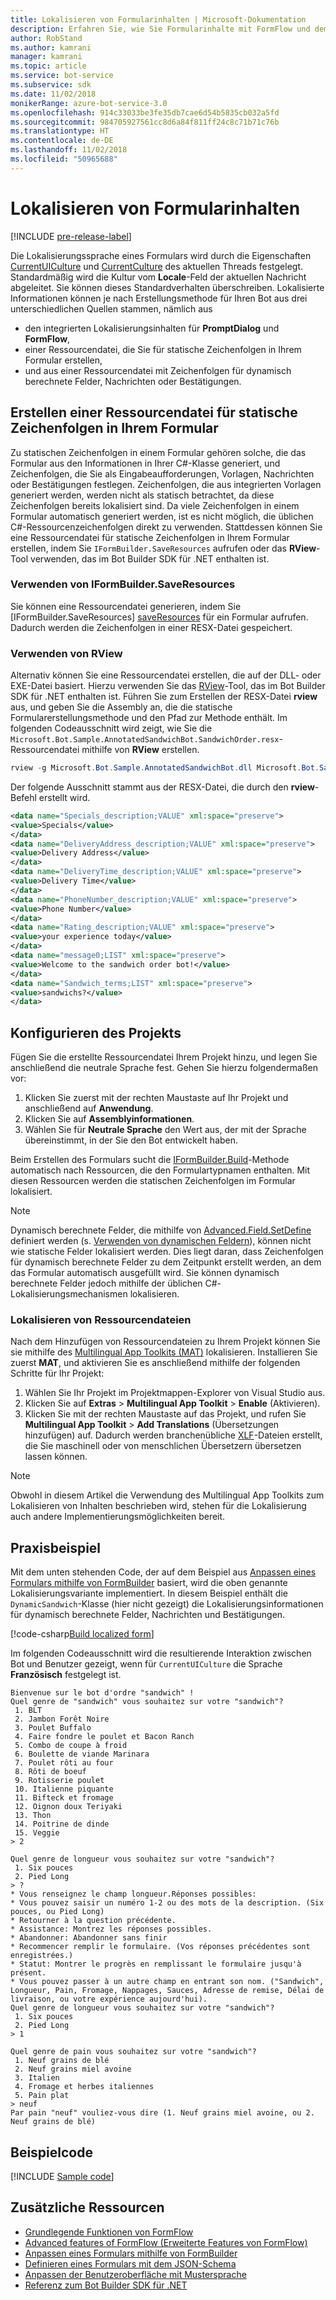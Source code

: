 ```yaml
---
title: Lokalisieren von Formularinhalten | Microsoft-Dokumentation
description: Erfahren Sie, wie Sie Formularinhalte mit FormFlow und dem Bot Builder SDK für .NET lokalisieren.
author: RobStand
ms.author: kamrani
manager: kamrani
ms.topic: article
ms.service: bot-service
ms.subservice: sdk
ms.date: 11/02/2018
monikerRange: azure-bot-service-3.0
ms.openlocfilehash: 914c33033be3fe35db7cae6d54b5835cb032a5fd
ms.sourcegitcommit: 984705927561cc8d6a84f811ff24c8c71b71c76b
ms.translationtype: HT
ms.contentlocale: de-DE
ms.lasthandoff: 11/02/2018
ms.locfileid: "50965688"
---
```

# <a name="localize-form-content"></a>Lokalisieren von Formularinhalten

[!INCLUDE [pre-release-label](../includes/pre-release-label-v3.md)]

Die Lokalisierungssprache eines Formulars wird durch die Eigenschaften [CurrentUICulture](https://msdn.microsoft.com/library/system.threading.thread.currentuiculture(v=vs.110).aspx) und [CurrentCulture](https://msdn.microsoft.com/library/system.threading.thread.currentculture(v=vs.110).aspx) des aktuellen Threads festgelegt.
Standardmäßig wird die Kultur vom **Locale**-Feld der aktuellen Nachricht abgeleitet. Sie können dieses Standardverhalten überschreiben.
Lokalisierte Informationen können je nach Erstellungsmethode für Ihren Bot aus drei unterschiedlichen Quellen stammen, nämlich aus

- den integrierten Lokalisierungsinhalten für **PromptDialog** und **FormFlow**,
- einer Ressourcendatei, die Sie für statische Zeichenfolgen in Ihrem Formular erstellen,
- und aus einer Ressourcendatei mit Zeichenfolgen für dynamisch berechnete Felder, Nachrichten oder Bestätigungen.

## <a name="generate-a-resource-file-for-the-static-strings-in-your-form"></a>Erstellen einer Ressourcendatei für statische Zeichenfolgen in Ihrem Formular

Zu statischen Zeichenfolgen in einem Formular gehören solche, die das Formular aus den Informationen in Ihrer C#-Klasse generiert, und Zeichenfolgen, die Sie als Eingabeaufforderungen, Vorlagen, Nachrichten oder Bestätigungen festlegen.
Zeichenfolgen, die aus integrierten Vorlagen generiert werden, werden nicht als statisch betrachtet, da diese Zeichenfolgen bereits lokalisiert sind.
Da viele Zeichenfolgen in einem Formular automatisch generiert werden, ist es nicht möglich, die üblichen C#-Ressourcenzeichenfolgen direkt zu verwenden.
Stattdessen können Sie eine Ressourcendatei für statische Zeichenfolgen in Ihrem Formular erstellen, indem Sie `IFormBuilder.SaveResources` aufrufen oder das **RView**-Tool verwenden, das im Bot Builder SDK für .NET enthalten ist.

### <a name="use-iformbuildersaveresources"></a>Verwenden von IFormBuilder.SaveResources

Sie können eine Ressourcendatei generieren, indem Sie [IFormBuilder.SaveResources] [saveResources] für ein Formular aufrufen. Dadurch werden die Zeichenfolgen in einer RESX-Datei gespeichert.

### <a name="use-rview"></a>Verwenden von RView

Alternativ können Sie eine Ressourcendatei erstellen, die auf der DLL- oder EXE-Datei basiert. Hierzu verwenden Sie das <a href="https://aka.ms/v3-cs-RView-library" target="_blank">RView</a>-Tool, das im Bot Builder SDK für .NET enthalten ist.
Führen Sie zum Erstellen der RESX-Datei **rview** aus, und geben Sie die Assembly an, die die statische Formularerstellungsmethode und den Pfad zur Methode enthält.
Im folgenden Codeausschnitt wird zeigt, wie Sie die `Microsoft.Bot.Sample.AnnotatedSandwichBot.SandwichOrder.resx`-Ressourcendatei mithilfe von **RView** erstellen.

```csharp
rview -g Microsoft.Bot.Sample.AnnotatedSandwichBot.dll Microsoft.Bot.Sample.AnnotatedSandwichBot.SandwichOrder.BuildForm
```

Der folgende Ausschnitt stammt aus der RESX-Datei, die durch den **rview**-Befehl erstellt wird.

```xml
<data name="Specials_description;VALUE" xml:space="preserve">
<value>Specials</value>
</data>
<data name="DeliveryAddress_description;VALUE" xml:space="preserve">
<value>Delivery Address</value>
</data>
<data name="DeliveryTime_description;VALUE" xml:space="preserve">
<value>Delivery Time</value>
</data>
<data name="PhoneNumber_description;VALUE" xml:space="preserve">
<value>Phone Number</value>
</data>
<data name="Rating_description;VALUE" xml:space="preserve">
<value>your experience today</value>
</data>
<data name="message0;LIST" xml:space="preserve">
<value>Welcome to the sandwich order bot!</value>
</data>
<data name="Sandwich_terms;LIST" xml:space="preserve">
<value>sandwichs?</value>
</data>
```

## <a name="configure-your-project"></a>Konfigurieren des Projekts

Fügen Sie die erstellte Ressourcendatei Ihrem Projekt hinzu, und legen Sie anschließend die neutrale Sprache fest. Gehen Sie hierzu folgendermaßen vor: 

1. Klicken Sie zuerst mit der rechten Maustaste auf Ihr Projekt und anschließend auf **Anwendung**.
2. Klicken Sie auf **Assemblyinformationen**.
3. Wählen Sie für **Neutrale Sprache** den Wert aus, der mit der Sprache übereinstimmt, in der Sie den Bot entwickelt haben.

Beim Erstellen des Formulars sucht die [IFormBuilder.Build][build]-Methode automatisch nach Ressourcen, die den Formulartypnamen enthalten. Mit diesen Ressourcen werden die statischen Zeichenfolgen im Formular lokalisiert. 

> [!NOTE]
> Dynamisch berechnete Felder, die mithilfe von [Advanced.Field.SetDefine][setDefine] definiert werden (s. [Verwenden von dynamischen Feldern](bot-builder-dotnet-formflow-formbuilder.md#dynamically-define-field-values-confirmations-and-messages)), können nicht wie statische Felder lokalisiert werden. Dies liegt daran, dass Zeichenfolgen für dynamisch berechnete Felder zu dem Zeitpunkt erstellt werden, an dem das Formular automatisch ausgefüllt wird. Sie können dynamisch berechnete Felder jedoch mithilfe der üblichen C#-Lokalisierungsmechanismen lokalisieren.

### <a name="localize-resource-files"></a>Lokalisieren von Ressourcendateien 

Nach dem Hinzufügen von Ressourcendateien zu Ihrem Projekt können Sie sie mithilfe des <a href="https://developer.microsoft.com/windows/develop/multilingual-app-toolkit" target="_blank">Multilingual App Toolkits (MAT)</a> lokalisieren. Installieren Sie zuerst **MAT**, und aktivieren Sie es anschließend mithilfe der folgenden Schritte für Ihr Projekt:

1. Wählen Sie Ihr Projekt im Projektmappen-Explorer von Visual Studio aus.
2. Klicken Sie auf **Extras** > **Multilingual App Toolkit** > **Enable** (Aktivieren).
3. Klicken Sie mit der rechten Maustaste auf das Projekt, und rufen Sie **Multilingual App Toolkit** > **Add Translations** (Übersetzungen hinzufügen) auf. Dadurch werden branchenübliche <a href="https://en.wikipedia.org/wiki/XLIFF" target="_blank">XLF</a>-Dateien erstellt, die Sie maschinell oder von menschlichen Übersetzern übersetzen lassen können.

> [!NOTE]
> Obwohl in diesem Artikel die Verwendung des Multilingual App Toolkits zum Lokalisieren von Inhalten beschrieben wird, stehen für die Lokalisierung auch andere Implementierungsmöglichkeiten bereit.

## <a name="see-it-in-action"></a>Praxisbeispiel

Mit dem unten stehenden Code, der auf dem Beispiel aus [Anpassen eines Formulars mithilfe von FormBuilder](bot-builder-dotnet-formflow-formbuilder.md) basiert, wird die oben genannte Lokalisierungsvariante implementiert. In diesem Beispiel enthält die `DynamicSandwich`-Klasse (hier nicht gezeigt) die Lokalisierungsinformationen für dynamisch berechnete Felder, Nachrichten und Bestätigungen.

[!code-csharp[Build localized form](../includes/code/dotnet-formflow-localize.cs#buildLocalizedForm)]

Im folgenden Codeausschnitt wird die resultierende Interaktion zwischen Bot und Benutzer gezeigt, wenn für `CurrentUICulture` die Sprache **Französisch** festgelegt ist.

```console
Bienvenue sur le bot d'ordre "sandwich" !
Quel genre de "sandwich" vous souhaitez sur votre "sandwich"?
 1. BLT
 2. Jambon Forêt Noire
 3. Poulet Buffalo
 4. Faire fondre le poulet et Bacon Ranch
 5. Combo de coupe à froid
 6. Boulette de viande Marinara
 7. Poulet rôti au four
 8. Rôti de boeuf
 9. Rotisserie poulet
 10. Italienne piquante
 11. Bifteck et fromage
 12. Oignon doux Teriyaki
 13. Thon
 14. Poitrine de dinde
 15. Veggie
> 2

Quel genre de longueur vous souhaitez sur votre "sandwich"?
 1. Six pouces
 2. Pied Long
> ?
* Vous renseignez le champ longueur.Réponses possibles:
* Vous pouvez saisir un numéro 1-2 ou des mots de la description. (Six pouces, ou Pied Long)
* Retourner à la question précédente.
* Assistance: Montrez les réponses possibles.
* Abandonner: Abandonner sans finir
* Recommencer remplir le formulaire. (Vos réponses précédentes sont enregistrées.)
* Statut: Montrer le progrès en remplissant le formulaire jusqu'à présent.
* Vous pouvez passer à un autre champ en entrant son nom. ("Sandwich", Longueur, Pain, Fromage, Nappages, Sauces, Adresse de remise, Délai de livraison, ou votre expérience aujourd'hui).
Quel genre de longueur vous souhaitez sur votre "sandwich"?
 1. Six pouces
 2. Pied Long
> 1

Quel genre de pain vous souhaitez sur votre "sandwich"?
 1. Neuf grains de blé
 2. Neuf grains miel avoine
 3. Italien
 4. Fromage et herbes italiennes
 5. Pain plat
> neuf
Par pain "neuf" vouliez-vous dire (1. Neuf grains miel avoine, ou 2. Neuf grains de blé)
```

## <a name="sample-code"></a>Beispielcode

[!INCLUDE [Sample code](../includes/snippet-dotnet-formflow-samples.md)]

## <a name="additional-resources"></a>Zusätzliche Ressourcen

- [Grundlegende Funktionen von FormFlow](bot-builder-dotnet-formflow.md)
- [Advanced features of FormFlow (Erweiterte Features von FormFlow)](bot-builder-dotnet-formflow-advanced.md)
- [Anpassen eines Formulars mithilfe von FormBuilder](bot-builder-dotnet-formflow-formbuilder.md)
- [Definieren eines Formulars mit dem JSON-Schema](bot-builder-dotnet-formflow-json-schema.md)
- [Anpassen der Benutzeroberfläche mit Mustersprache](bot-builder-dotnet-formflow-pattern-language.md)
- <a href="/dotnet/api/?view=botbuilder-3.11.0" target="_blank">Referenz zum Bot Builder SDK für .NET</a>

[build]: /dotnet/api/microsoft.bot.builder.formflow.formbuilder-1.build 

[setDefine]: /dotnet/api/microsoft.bot.builder.formflow.advanced.field-1.setdefine

[saveResources]: /dotnet/api/microsoft.bot.builder.formflow.iform-1.saveresources
